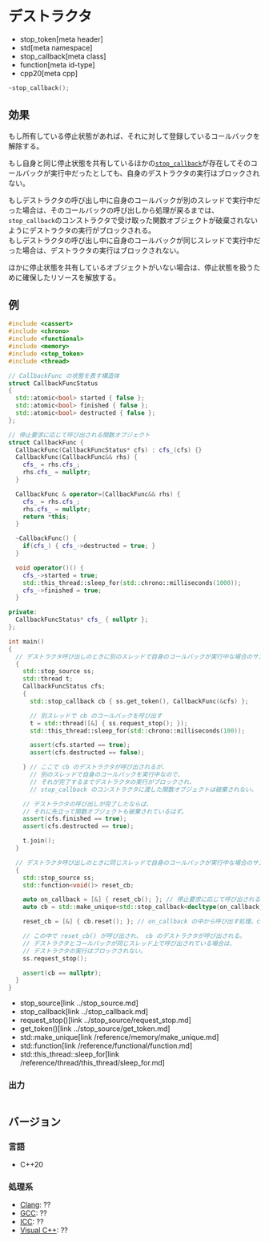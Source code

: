 # デストラクタ
* stop_token[meta header]
* std[meta namespace]
* stop_callback[meta class]
* function[meta id-type]
* cpp20[meta cpp]

```cpp
~stop_callback();
```

## 効果
もし所有している停止状態があれば、それに対して登録しているコールバックを解除する。

もし自身と同じ停止状態を共有しているほかの[`stop_callback`](../stop_callback.md)が存在してそのコールバックが実行中だったとしても、自身のデストラクタの実行はブロックされない。

もしデストラクタの呼び出し中に自身のコールバックが別のスレッドで実行中だった場合は、そのコールバックの呼び出しから処理が戻るまでは、`stop_callback`のコンストラクタで受け取った関数オブジェクトが破棄されないようにデストラクタの実行がブロックされる。  
もしデストラクタの呼び出し中に自身のコールバックが同じスレッドで実行中だった場合は、デストラクタの実行はブロックされない。

ほかに停止状態を共有しているオブジェクトがいない場合は、停止状態を扱うために確保したリソースを解放する。

## 例
```cpp example
#include <cassert>
#include <chrono>
#include <functional>
#include <memory>
#include <stop_token>
#include <thread>

// CallbackFunc の状態を表す構造体
struct CallbackFuncStatus
{
  std::atomic<bool> started { false };
  std::atomic<bool> finished { false };
  std::atomic<bool> destructed { false };
};

// 停止要求に応じて呼び出される関数オブジェクト
struct CallbackFunc {
  CallbackFunc(CallbackFuncStatus* cfs) : cfs_(cfs) {}
  CallbackFunc(CallbackFunc&& rhs) {
    cfs_ = rhs.cfs_;
    rhs.cfs_ = nullptr;
  }

  CallbackFunc & operator=(CallbackFunc&& rhs) {
    cfs_ = rhs.cfs_;
    rhs.cfs_ = nullptr;
    return *this;
  }

  ~CallbackFunc() {
    if(cfs_) { cfs_->destructed = true; }
  }

  void operator()() {
    cfs_->started = true;
    std::this_thread::sleep_for(std::chrono::milliseconds(1000));
    cfs_->finished = true;
  }

private:
  CallbackFuncStatus* cfs_ { nullptr };
};

int main()
{
  // デストラクタ呼び出しのときに別のスレッドで自身のコールバックが実行中な場合のサンプル
  {
    std::stop_source ss;
    std::thread t;
    CallbackFuncStatus cfs;
    {
      std::stop_callback cb { ss.get_token(), CallbackFunc(&cfs) };

      // 別スレッドで cb のコールバックを呼び出す
      t = std::thread([&] { ss.request_stop(); });
      std::this_thread::sleep_for(std::chrono::milliseconds(100));

      assert(cfs.started == true);
      assert(cfs.destructed == false);

    } // ここで cb のデストラクタが呼び出されるが、
      // 別のスレッドで自身のコールバックを実行中なので、
      // それが完了するまでデストラクタの実行がブロックされ、
      // stop_callback のコンストラクタに渡した関数オブジェクトは破棄されない。

    // デストラクタの呼び出しが完了したならば、
    // それに先立って関数オブジェクトも破棄されているはず。
    assert(cfs.finished == true);
    assert(cfs.destructed == true);

    t.join();
  }

  // デストラクタ呼び出しのときに同じスレッドで自身のコールバックが実行中な場合のサンプル
  {
    std::stop_source ss;
    std::function<void()> reset_cb;

    auto on_callback = [&] { reset_cb(); }; // 停止要求に応じて呼び出される関数オブジェクト。
    auto cb = std::make_unique<std::stop_callback<decltype(on_callback)>>(ss.get_token(), on_callback);

    reset_cb = [&] { cb.reset(); }; // on_callback の中から呼び出す処理。cb を破棄する。

    // この中で reset_cb() が呼び出され、 cb のデストラクタが呼び出される。
    // デストラクタとコールバックが同じスレッド上で呼び出されている場合は、
    // デストラクタの実行はブロックされない。
    ss.request_stop();

    assert(cb == nullptr);
  }
}
```
* stop_source[link ../stop_source.md]
* stop_callback[link ../stop_callback.md]
* request_stop()[link ../stop_source/request_stop.md]
* get_token()[link ../stop_source/get_token.md]
* std::make_unique[link /reference/memory/make_unique.md]
* std::function[link /reference/functional/function.md]
* std::this_thread::sleep_for[link /reference/thread/this_thread/sleep_for.md]

### 出力
```
```

## バージョン
### 言語
- C++20


### 処理系
- [Clang](/implementation.md#clang): ??
- [GCC](/implementation.md#gcc): ??
- [ICC](/implementation.md#icc): ??
- [Visual C++](/implementation.md#visual_cpp): ??

